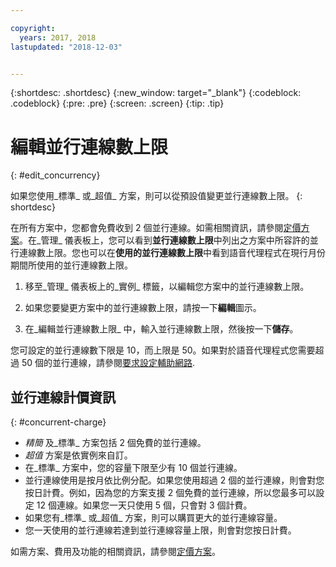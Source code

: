```yaml
---

copyright:
  years: 2017, 2018
lastupdated: "2018-12-03"


---
```


{:shortdesc: .shortdesc}
{:new_window: target="_blank"}
{:codeblock: .codeblock}
{:pre: .pre}
{:screen: .screen}
{:tip: .tip}

# 編輯並行連線數上限
{: #edit_concurrency}

如果您使用_標準_ 或_超值_ 方案，則可以從預設值變更並行連線數上限。
{: shortdesc}

在所有方案中，您都會免費收到 2 個並行連線。如需相關資訊，請參閱[定價方案](https://cloud.ibm.com/catalog/services/voice-agent-with-watson)。在_管理_ 儀表板上，您可以看到**並行連線數上限**中列出之方案中所容許的並行連線數上限。您也可以在**使用的並行連線數上限**中看到語音代理程式在現行月份期間所使用的並行連線數上限。

1. 移至_管理_ 儀表板上的_實例_ 標籤，以編輯您方案中的並行連線數上限。

1. 如果您要變更方案中的並行連線數上限，請按一下**編輯**圖示。

1. 在_編輯並行連線數上限_ 中，輸入並行連線數上限，然後按一下**儲存**。

您可設定的並行連線數下限是 10，而上限是 50。如果對於語音代理程式您需要超過 50 個的並行連線，請參閱[要求設定輔助網路](connect-SIP.html#request-setup).

## 並行連線計價資訊
{: #concurrent-charge}

  * _精簡_ 及_標準_ 方案包括 2 個免費的並行連線。
  * _超值_ 方案是依實例來自訂。
  * 在_標準_ 方案中，您的容量下限至少有 10 個並行連線。
  * 並行連線使用是按月依比例分配。如果您使用超過 2 個的並行連線，則會對您按日計費。例如，因為您的方案支援 2 個免費的並行連線，所以您最多可以設定 12 個連線。如果您一天只使用 5 個，只會對 3 個計費。
  * 如果您有_標準_ 或_超值_ 方案，則可以購買更大的並行連線容量。
  * 您一天使用的並行連線若達到並行連線容量上限，則會對您按日計費。

如需方案、費用及功能的相關資訊，請參閱[定價方案](https://cloud.ibm.com/catalog/services/voice-agent-with-watson)。
